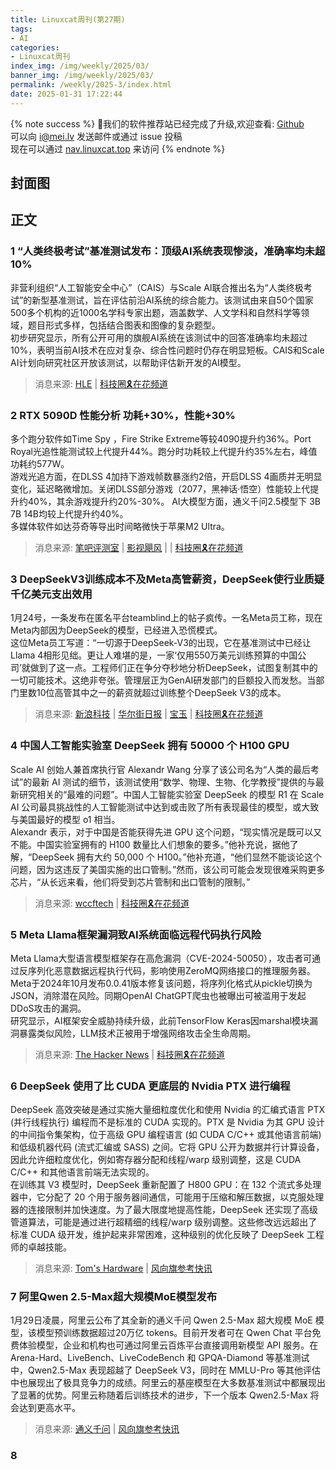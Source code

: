```yaml
---
title: Linuxcat周刊(第27期)
tags: 
- AI
categories: 
- Linuxcat周刊
index_img: /img/weekly/2025/03/
banner_img: /img/weekly/2025/03/
permalink: /weekly/2025-3/index.html
date: 2025-01-31 17:22:44
---
```

{% note success %}
👏我们的软件推荐站已经完成了升级,欢迎查看: [Github](https://github.com/ssdomei232/nav-next)   
可以向 [i@mei.lv](mailto:i@mei.lv) 发送邮件或通过 issue 投稿    
现在可以通过 [nav.linuxcat.top](https://nav.linuxcat.top/) 来访问
{% endnote %}

## 封面图
## 正文 
### 1 “人类终极考试”基准测试发布：顶级AI系统表现惨淡，准确率均未超10%
非营利组织“人工智能安全中心”（CAIS）与Scale AI联合推出名为“人类终极考试”的新型基准测试，旨在评估前沿AI系统的综合能力。该测试由来自50个国家500多个机构的近1000名学科专家出题，涵盖数学、人文学科和自然科学等领域，题目形式多样，包括结合图表和图像的复杂题型。   
初步研究显示，所有公开可用的旗舰AI系统在该测试中的回答准确率均未超过10%，表明当前AI技术在应对复杂、综合性问题时仍存在明显短板。CAIS和Scale AI计划向研究社区开放该测试，以帮助评估新开发的AI模型。   
> 消息来源: [HLE](https://agi.safe.ai/) | [科技圈🎗在花频道](https://t.me/zaihuanews/30441)

### 2 RTX 5090D 性能分析 功耗+30%，性能+30%
多个跑分软件如Time Spy ，Fire Strike Extreme等较4090提升约36%。Port Royal光追性能测试较上代提升44%。跑分时功耗较上代提升约35%左右，峰值功耗约577W。   
游戏光追方面，在DLSS 4加持下游戏帧数暴涨约2倍，开启DLSS 4画质并无明显变化，延迟略微增加。关闭DLSS部分游戏（2077，黑神话·悟空）性能较上代提升约40%，其余游戏提升约20%-30%。
AI大模型方面，通义千问2.5模型下 3B 7B 14B均较上代提升约40%。   
多媒体软件如达芬奇等导出时间略微快于苹果M2 Ultra。   
> 消息来源: [笔吧评测室](https://www.bilibili.com/video/BV1UCfHYFEWt) | [影视飓风](https://www.youtube.com/watch?v=0CynkH9qoek) | | [科技圈🎗在花频道](https://t.me/zaihuanews/30445)

### 3 DeepSeekV3训练成本不及Meta高管薪资，DeepSeek使行业质疑千亿美元支出效用
1月24号，一条发布在匿名平台teamblind上的帖子疯传。一名Meta员工称，现在Meta内部因为DeepSeek的模型，已经进入恐慌模式。   
这位Meta员工写道：“一切源于DeepSeek-V3的出现，它在基准测试中已经让Llama 4相形见绌。更让人难堪的是，一家‘仅用550万美元训练预算的中国公司’就做到了这一点。工程师们正在争分夺秒地分析DeepSeek，试图复制其中的一切可能技术。这绝非夸张。管理层正为GenAI研发部门的巨额投入而发愁。当部门里数10位高管其中之一的薪资就超过训练整个DeepSeek V3的成本。   
> 消息来源: [新浪科技](https://weibo.com/1642634100/PbjVRgEyv) | [华尔街日报](https://www.ft.com/content/747a7b11-dcba-4aa5-8d25-403f56216d7e) | [宝玉](https://x.com/dotey/status/1882528871108538808) | [科技圈🎗在花频道](https://t.me/zaihuanews/30470)

### 4 中国人工智能实验室 DeepSeek 拥有 50000 个 H100 GPU
Scale AI 创始人兼首席执行官 Alexandr Wang 分享了该公司名为“人类的最后考试”的最新 AI 测试的细节，该测试使用“数学、物理、生物、化学教授”提供的与最新研究相关的“最难的问题”。中国人工智能实验室 DeepSeek 的模型 R1 在 Scale AI 公司最具挑战性的人工智能测试中达到或击败了所有表现最佳的模型，或大致与美国最好的模型 o1 相当。   
Alexandr 表示，对于中国是否能获得先进 GPU 这个问题，“现实情况是既可以又不能。中国实验室拥有的 H100 数量比人们想象的要多。”他补充说，据他了解，“DeepSeek 拥有大约 50,000 个 H100。”他补充道，“他们显然不能谈论这个问题，因为这违反了美国实施的出口管制。”然而，该公司可能会发现很难采购更多芯片，“从长远来看，他们将受到芯片管制和出口管制的限制。”   
> 消息来源: [wccftech](https://wccftech.com/chinese-ai-lab-deepseek-has-50000-nvidia-h100-ai-gpus-says-ai-ceo/amp/) | [科技圈🎗在花频道](https://t.me/xhqcankao/16767)

### 5 Meta Llama框架漏洞致AI系统面临远程代码执行风险  
Meta Llama大型语言模型框架存在高危漏洞（CVE-2024-50050），攻击者可通过反序列化恶意数据远程执行代码，影响使用ZeroMQ网络接口的推理服务器。      
Meta于2024年10月发布0.0.41版本修复该问题，将序列化格式从pickle切换为JSON，消除潜在风险。同期OpenAI ChatGPT爬虫也被曝出可被滥用于发起DDoS攻击的漏洞。     
研究显示，AI框架安全威胁持续升级，此前TensorFlow Keras因marshal模块漏洞暴露类似风险，LLM技术正被用于增强网络攻击全生命周期。     
> 消息来源: [The Hacker News](https://thehackernews.com/2025/01/metas-llama-framework-flaw-exposes-ai.html) | [科技圈🎗在花频道](https://t.me/zaihuanews/30492)

### 6 DeepSeek 使用了比 CUDA 更底层的 Nvidia PTX 进行编程
DeepSeek 高效突破是通过实施大量细粒度优化和使用 Nvidia 的汇编式语言 PTX (并行线程执行) 编程而不是标准的 CUDA 实现的。PTX 是 Nvidia 为其 GPU 设计的中间指令集架构，位于高级 GPU 编程语言 (如 CUDA C/C++ 或其他语言前端) 和低级机器代码 (流式汇编或 SASS) 之间。它将 GPU 公开为数据并行计算设备，因此允许细粒度优化，例如寄存器分配和线程/warp 级别调整，这是 CUDA C/C++ 和其他语言前端无法实现的。   
在训练其 V3 模型时，DeepSeek 重新配置了 H800 GPU：在 132 个流式多处理器中，它分配了 20 个用于服务器间通信，可能用于压缩和解压数据，以克服处理器的连接限制并加快速度。为了最大限度地提高性能，DeepSeek 还实现了高级管道算法，可能是通过进行超精细的线程/warp 级别调整。这些修改远远超出了标准 CUDA 级开发，维护起来非常困难，这种级别的优化反映了 DeepSeek 工程师的卓越技能。   
> 消息来源: [Tom's Hardware](https://www.tomshardware.com/tech-industry/artificial-intelligence/deepseeks-ai-breakthrough-bypasses-industry-standard-cuda-uses-assembly-like-ptx-programming-instead) | [风向旗参考快讯](https://t.me/xhqcankao/16824)

### 7 阿里Qwen 2.5-Max超大规模MoE模型发布
1月29日凌晨，阿里云公布了其全新的通义千问 Qwen 2.5-Max 超大规模 MoE 模型，该模型预训练数据超过20万亿 tokens。目前开发者可在 Qwen Chat 平台免费体验模型，企业和机构也可通过阿里云百炼平台直接调用新模型 API 服务。在 Arena-Hard、LiveBench、LiveCodeBench 和 GPQA-Diamond 等基准测试中，Qwen2.5-Max 表现超越了 DeepSeek V3，同时在 MMLU-Pro 等其他评估中也展现出了极具竞争力的成绩。阿里云的基座模型在大多数基准测试中都展现出了显著的优势。阿里云称随着后训练技术的进步，下一个版本 Qwen2.5-Max 将会达到更高水平。
> 消息来源: [通义千问](https://mp.weixin.qq.com/s/PkwwZWFOyG-mZMWXUMvM8w) | [风向旗参考快讯](https://t.me/xhqcankao/16834)

### 8 

































































